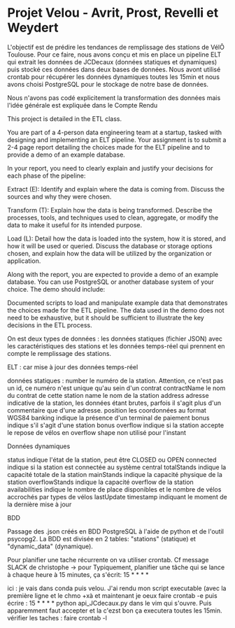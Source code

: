 # Projet Velou - Avrit, Prost, Revelli et Weydert

L'objectif est de prédire les tendances de remplissage des stations de VélÔ Toulouse. Pour ce faire, nous avons conçu et mis en place un pipeline ELT qui extrait les données de JCDecaux (données statiques et dynamiques) puis stocké ces données dans deux bases de données. 
Nous avont utilisé crontab pour récupérer les données dynamiques toutes les 15min et nous avons choisi PostgreSQL pour le stockage de notre base de données. 

Nous n'avons pas codé explicitement la transformation des données mais l'idée générale est expliquée dans le Compte Rendu







This project is detailed in the ETL class.

You are part of a 4-person data engineering team at a startup, tasked with designing and implementing an ELT pipeline. Your assignment is to submit a 2-4 page report detailing the choices made for the ELT pipeline and to provide a demo of an example database.

In your report, you need to clearly explain and justify your decisions for each phase of the pipeline:

Extract (E): Identify and explain where the data is coming from. Discuss the sources and why they were chosen.

Transform (T): Explain how the data is being transformed. Describe the processes, tools, and techniques used to clean, aggregate, or modify the data to make it useful for its intended purpose.

Load (L): Detail how the data is loaded into the system, how it is stored, and how it will be used or queried. Discuss the database or storage options chosen, and explain how the data will be utilized by the organization or application.

Along with the report, you are expected to provide a demo of an example database. You can use PostgreSQL or another database system of your choice. The demo should include:

Documented scripts to load and manipulate example data that demonstrates the choices made for the ETL pipeline.
The data used in the demo does not need to be exhaustive, but it should be sufficient to illustrate the key decisions in the ETL process.



On est deux types de données : les données statiques (fichier JSON) avec les caractéristiques des stations et les données temps-réel qui prennent en compte le remplissage des stations. 

ELT : car mise à jour des données temps-réel 



données statiques : 
number le numéro de la station. Attention, ce n'est pas un id, ce numéro n'est unique qu'au sein d'un contrat
contractName le nom du contrat de cette station
name le nom de la station
address adresse indicative de la station, les données étant brutes, parfois il s'agit plus d'un commentaire que d'une adresse.
position les coordonnées au format WGS84
banking indique la présence d'un terminal de paiement
bonus indique s'il s'agit d'une station bonus
overflow indique si la station accepte le repose de vélos en overflow
shape non utilisé pour l'instant


Données dynamiques

status indique l'état de la station, peut être CLOSED ou OPEN
connected indique si la station est connectée au système central
totalStands indique la capacité totale de la station
mainStands indique la capacité physique de la station
overflowStands indique la capacité overflow de la station
availabilities indique le nombre de place disponibles et le nombre de vélos accrochés par types de vélos
lastUpdate timestamp indiquant le moment de la dernière mise à jour

BDD 

Passage des .json créés en BDD PostgreSQL à l'aide de python et de l'outil psycopg2.
La BDD est divisée en 2 tables: "stations" (statique) et "dynamic_data" (dynamique).


Pour planifier une tache récurrente on va utiliser crontab. Cf message SLACK de christophe -> pour Typiquement, planifier une tâche qui se lance à chaque heure à 15 minutes, ça s'écrit:
15 * * * * 

ici : je vais dans conda puis velou. J'ai rendu mon script executable (avec la première ligne et le chmo +xà et maintenant je oeux faire crontab -e puis écrire : 15 * * * * python api_JCdecaux.py dans le vim qui s'ouvre. Puis apparemment faut accepter et la c'ezst bon ça executera toutes les 15min. 
vérifier les taches : faire crontab -l  
